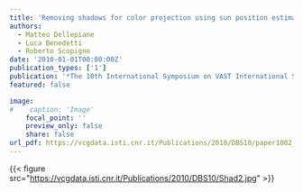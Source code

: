 ```yaml
---
title: 'Removing shadows for color projection using sun position estimation'
authors:
  - Matteo Dellepiane
  - Luca Benedetti
  - Roberto Scopigno
date: '2010-01-01T00:00:00Z'
publication_types: ['1']
publication: '*The 10th International Symposium on VAST International Symposium on Virtual Reality, Archaeology and Cultural Heritage*'
featured: false

image:
#    caption: 'Image'
    focal_point: ''
    preview_only: false
    share: false
url_pdf: https://vcgdata.isti.cnr.it/Publications/2010/DBS10/paper1002_final.pdf
---
```

{{< figure src="https://vcgdata.isti.cnr.it/Publications/2010/DBS10/Shad2.jpg" >}}
